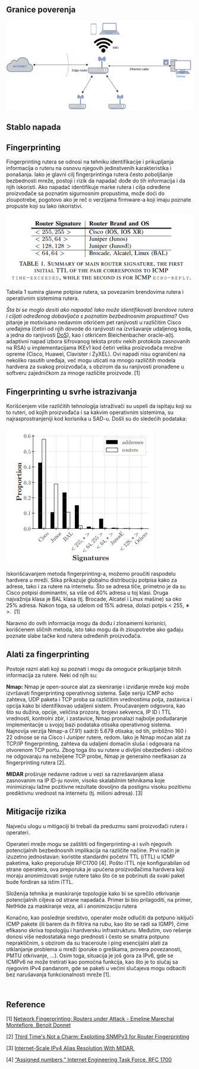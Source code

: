 ## Granice poverenja

![loading-ag-125](./../Images/Internet%20granica.png) 

## Stablo napada

## 

## Fingerprinting

Fingerprinting rutera se odnosi na tehniku identifikacije i prikupljanja informacija o ruteru na osnovu njegovih jedinstvenih karakteristika i ponašanja. Iako je glavni cilj fingerprintinga rutera često poboljšanje bezbednosti mreže, postoji i rizik da napadač dođe do tih informacija i da njih iskoristi. Ako napadač identifikuje marke rutera i cilja određene proizvođače sa poznatim sigurnosnim propustima, može doći do zloupotrebe, pogotovo ako je reč o verzijama firmware-a koji imaju poznate propuste koji su lako iskoristivi.

<img title="" src="./../Images/Router signature.png" alt="Images/Router signature.png">

Tabela 1 sumira glavne potpise rutera, sa povezanim brendovima rutera i operativnim sistemima rutera.

*Šta bi se moglo desiti ako napadač lako može identifikovati brendove rutera i ciljati određenog dobavljača s poznatim bezbednosnim propustima?* Ovo pitanje je motivisano nedavnim otkrićem pet ranjivosti u različitim Cisco uređajima (četiri od njih dovode do ranjivosti na izvršavanje udaljenog koda, a jedna do ranjivosti [DoS](https://github.com/n-vojin/Zastita-tim7/blob/main/DoS%20Napad.md)), kao i otkrićem Bleichenbacher oracle-a(tj. adaptivni napad izbora šifrovanog teksta protiv nekih protokola zasnovanih na RSA) u implementacijama IKEv1 kod četiri velika proizvođača mrežne opreme (Cisco, Huawei, Clavister i ZyXEL). Ovi napadi nisu ograničeni na nekoliko rasutih uređaja, već mogu uticati na mnogo različitih modela hardvera za svakog proizvođača, s obzirom da su ranjivosti pronađene u softveru zajedničkom za mnoge različite proizvode. \[1\]

## Fingerprinting u svrhe istrazivanja

Korišćenjem više različitih tehnologija istraživači su uspeli da ispitaju koji su to ruteri, od kojih proizvođača i sa kakvim operativnim sistemima, su najrasprostranjeniji kod korisnika u SAD-u. Došli su do sledećih podataka:

<img title="" src="./../Images/Fingerprinting.png" alt="Images/Fingerprinting.png" width="396" height="369">

Iskorišćavanjem metoda fingerprinting-a, možemo proučiti raspodelu hardvera u mreži. Slika prikazuje globalnu distribuciju potpisa kako za adrese, tako i za rutere na internetu. Što se adresa tiče, primetno je da su Cisco potpisi dominantni, sa više od 40% adresa u toj klasi. Druga najvažnija klasa je BAL klasa (tj. Brocade, Alcatel i Linux mašine) sa oko 25% adresa. Nakon toga, sa udelom od 15% adresa, dolazi potpis &lt; 255, ∗ &gt;.  \[1\]

Naravno do ovih informacija mogu da dođu i zlonamerni korisnici, korišćenem sličnih metoda, isto tako mogu da ih zloupotrebe ako gađaju poznate slabe tačke kod rutera određenih proizvođača.

## Alati za fingerprinting

Postoje razni alati koji su poznati i mogu da omoguće prikupljanje bitnih informacija za rutere. Neki od njih su:

**Nmap:** Nmap je open-source alat za skeniranje i izviđanje mreže koji može izvršavati fingerprinting operativnog sistema. Šalje seriju ICMP echo zahteva, UDP paketa i TCP proba sa različitim vrednostima polja, zastavica i opcija kako bi identifikovao udaljeni sistem. Proučavanjem odgovora, kao što su dužina, opcije, veličina prozora, brojevi sekvenca, IP ID i TTL vrednosti, kontrolni zbir, i zastavice, Nmap pronalazi najbolje podudaranje implementacije u svojoj bazi podataka otisaka operativnog sistema. Najnovija verzija Nmap-a (7.91) sadrži 5.679 otisaka; od tih, približno 160 i 22 odnose se na Cisco i Juniper rutere, redom. Iako je Nmap moćan alat za TCP/IP fingerprinting, zahteva da udaljeni domaćin sluša i odgovara na otvorenom TCP portu. Zbog toga što su rutere u divljini obezbeđeni i obično ne odgovaraju na neželjene TCP probe, Nmap je generalno neefikasan za fingerprinting rutera \[2\].

**MIDAR** proširuje nedavne radove u vezi sa razrešavanjem aliasa zasnovanim na IP ID-ju novim, visoko skalabilnim tehnikama koje minimiziraju lažne pozitivne rezultate dovoljno da postignu visoku pozitivnu prediktivnu vrednost na internetu (tj. milioni adresa). \[3\]

## Mitigacije rizika

Najveću ulogu u mitigaciji bi trebali da preduzmu sami proizvođači rutera i operateri.

Operateri mreže mogu se zaštititi od fingerprinting-a i svih njegovih potencijalnih bezbednosnih implikacija na različite načine. Prvi način je izuzetno jednostavan: koristite standardni početni TTL (iTTL) u ICMP paketima, kako preporučuje RFC1700 \[4\]. Pošto iTTL nije konfigurabilan od strane operatera, ova preporuka je upućena proizvođačima hardvera koji moraju anonimizovati svoje rutere tako što će se pobrinuti da svaki paket bude fordiran sa istim iTTL.

Složenija tehnika je maskiranje topologije kako bi se sprečilo otkrivanje potencijalnih ciljeva od strane napadača. Primer bi bio prilagoditi, na primer, NetHide za maskiranje veza, ali i anonimizaciju rutera

Konačno, kao poslednje sredstvo, operater može odlučiti da potpuno isključi ICMP pakete (ili barem da ih filtrira na rubu, kao što se radi sa IGMP), čime efikasno skriva topologiju i hardversku infrastrukturu. Međutim, ovo rešenje donosi više nedostataka nego prednosti i često se smatra potpuno nepraktičnim, s obzirom da su traceroute i ping esencijalni alati za otklanjanje problema u mreži (poruke o greškama, provera povezanosti, PMTU otkrivanje, ...). Osim toga, situacija je još gora za IPv6, gde se ICMPv6 ne može tretirati kao pomoćna funkcija, kao što je to slučaj sa njegovim IPv4 pandanom, gde se paketi u većini slučajeva mogu odbaciti bez narušavanja funkcionalnosti mreže \[1\].

&nbsp;



## Reference

\[1\] [Network Fingerprinting: Routers under Attack - Emeline Marechal Montefiore, Benoit Donnet](https://orbi.uliege.be/bitstream/2268/248733/1/paper.pdf)

\[2\] [Third Time's Not a Charm: Exploiting SNMPv3 for Router Fingerprinting](https://dl.acm.org/doi/pdf/10.1145/3487552.3487848)

\[3\] [Internet-Scale IPv4 Alias Resolution With MIDAR.](https://sci-hub.se/10.1109/tnet.2012.2198887)

\[4\] [“Assigned numbers,” Internet Engineering Task Force, RFC 1700](https://datatracker.ietf.org/doc/html/rfc1700)
